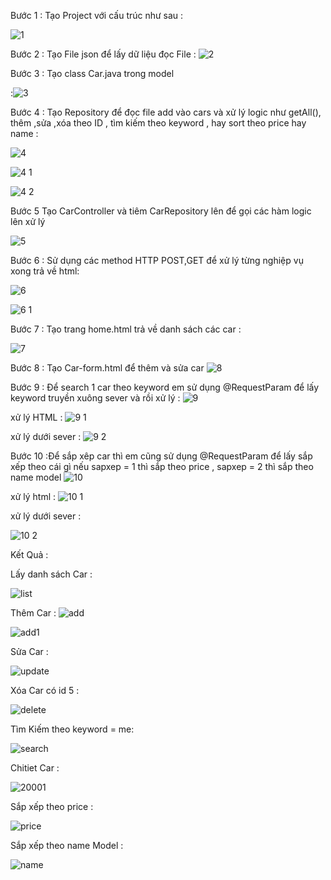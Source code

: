 Bước 1 : Tạo Project với cấu trúc như sau :

![1](https://user-images.githubusercontent.com/72613060/134251861-7c1fa8c5-8b1f-4f3d-a790-4bf827cd4eb4.png)


Bước 2 : Tạo File json để lấy dữ liệu đọc File :
![2](https://user-images.githubusercontent.com/72613060/134251881-4f4aca3f-47ea-426b-bb63-92ef203fdab7.png)




Bước 3 : Tạo class Car.java trong model

:![3](https://user-images.githubusercontent.com/72613060/134251904-00036d6d-aada-43b2-b488-4ae4519839ef.png)




Bước 4 : Tạo Repository để đọc file add vào cars và xử lý logic như getAll(), thêm ,sửa ,xóa theo ID , tìm kiếm theo keyword , hay sort theo price hay name :

![4](https://user-images.githubusercontent.com/72613060/134251923-be169df8-6585-43ae-ab57-0abaf3db9bd9.png)

![4 1](https://user-images.githubusercontent.com/72613060/134251952-4257ba4d-8d57-4ef4-8453-69a376da1dda.png)

![4 2](https://user-images.githubusercontent.com/72613060/134251968-06f08a16-7058-4530-a671-f4c42e2ba082.png)





Bước 5 Tạo CarController và tiêm CarRepository lên để gọi các hàm logic lên xử lý

![5](https://user-images.githubusercontent.com/72613060/134251990-8eebc7d0-c26e-45a1-8bc2-d8010e8e89e1.png)


Bước 6 : Sử dụng các method HTTP POST,GET để xử lý từng nghiệp vụ xong trả về html:


![6](https://user-images.githubusercontent.com/72613060/134252006-5937f25b-89cb-4873-bb11-e5422b44e034.png)


![6 1](https://user-images.githubusercontent.com/72613060/134252015-cf85afe8-a336-477f-8e5d-baa6c15568b1.png)


Bước 7 :  Tạo trang home.html trả về danh sách các car :


![7](https://user-images.githubusercontent.com/72613060/134252043-1381fa2b-f873-4f7c-a313-d5f764a3a9f6.png)


Bước 8 : Tạo Car-form.html để thêm và sửa car
![8](https://user-images.githubusercontent.com/72613060/134252055-6ac545b2-fdee-4712-8a30-80a8fb3dbaa0.png)


Bước 9 : Để search 1 car theo keyword em sử dụng @RequestParam để lấy keyword truyền xuông sever và rồi xử lý :
![9](https://user-images.githubusercontent.com/72613060/134252066-4444884b-d67f-4b14-bcbd-74cba84dd874.png)


xử lý HTML : 
![9 1](https://user-images.githubusercontent.com/72613060/134252090-1aafec00-6123-408c-84dc-dbc20e176d86.png)


xử lý dưới sever :
![9 2](https://user-images.githubusercontent.com/72613060/134252104-62d5136b-0719-4723-9a7f-527d6dac81b9.png)


Bước 10 :Để sắp xêp car thì em cũng sử dụng @RequestParam để lấy sắp xếp theo cái gì nếu sapxep = 1 thì sắp theo price , sapxep = 2 thì sắp theo name model
  ![10](https://user-images.githubusercontent.com/72613060/134252118-a9762d9e-b272-4822-ab98-9bad02f3ca22.png)


xử lý html :
![10 1](https://user-images.githubusercontent.com/72613060/134252134-42082e77-863f-4b5f-9542-6dcecef6aa69.png)


xử lý dưới sever :


![10 2](https://user-images.githubusercontent.com/72613060/134252144-9b011220-1be5-4d3c-9052-ca32187014a3.png)



Kết Quả :

Lấy danh sách Car :

![list](https://user-images.githubusercontent.com/72613060/134252172-e85b0a22-75a1-4fc5-8ce9-4e062d2526fc.png)

Thêm Car :
![add](https://user-images.githubusercontent.com/72613060/134252187-518d2352-a1ba-4425-b7a2-3d874fff7b44.png)

![add1](https://user-images.githubusercontent.com/72613060/134252202-bcd9eeb2-7d34-4dcf-907f-1a44fd674d3c.png)

Sửa Car :

![update](https://user-images.githubusercontent.com/72613060/134252216-19ed11fc-ae0a-4327-9950-f3acb82c0778.png)


Xóa Car có id 5 :

![delete](https://user-images.githubusercontent.com/72613060/134252231-4a22311d-465f-4b70-997b-d6e4be9480de.png)


Tìm Kiếm theo keyword  = me:

![search](https://user-images.githubusercontent.com/72613060/134252275-5cc283c0-beff-4af3-9f9d-20fabc180584.png)


Chitiet Car :

![20001](https://user-images.githubusercontent.com/72613060/134252576-32b99884-dfb2-4c88-88a9-54f7ceaed21c.png)




Sắp xếp theo price :

![price](https://user-images.githubusercontent.com/72613060/134252255-48a27a26-e075-4286-be97-db3fddce8e2e.png)


Sắp xếp theo name Model :

![name](https://user-images.githubusercontent.com/72613060/134252280-8e175003-bff3-41ab-a0d4-562ffcb95e5a.png)











